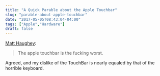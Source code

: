 ```yaml
---
title: "A Quick Parable about the Apple Touchbar"
slug: "parable-about-apple-touchbar"
date: "2017-05-05T08:43:04-04:00"
tags: ["Apple","Hardware"]
draft: false
---
```


[Matt Haughey](https://15minutes.inthemorni.ng/a-quick-parable-about-the-apple-touchbar-52b5d722487e):

> The apple touchbar is the fucking worst.

Agreed, and my dislike of the TouchBar is nearly equaled by that of the horrible keyboard.